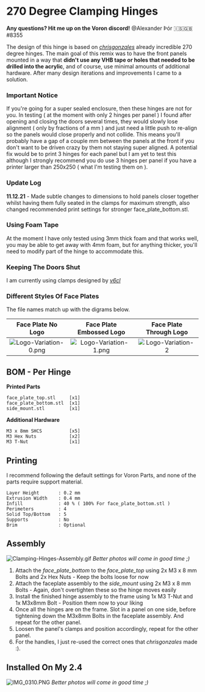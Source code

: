  # 270 Degree Clamping Hinges #
 **Any questions? Hit me up on the Voron discord!** @Alexander Þór 🇮🇸🇬🇧#8355

 The design of this hinge is based on [_chrisgonzales_](https://github.com/VoronDesign/VoronUsers/tree/master/printer_mods/chrisrgonzales/270_degree_hinge) already incredible 270 degree hinges. The main goal of this remix was to have the front panels mounted in a way that **didn't use any VHB tape or holes that needed to be drilled into the acrylic**, and of course, use minimal amounts of additional hardware. After many design iterations and improvements I came to a solution.

 ### Important Notice ###

 If you're going for a super sealed enclosure, then these hinges are not for you. In testing ( at the moment with only 2 hinges per panel ) I found after opening and closing the doors several times, they would slowly lose alignment ( only by fractions of a mm ) and just need a little push to re-align so the panels would close properly and not collide. This means you'll probably have a gap of a couple mm between the panels at the front if you don't want to be driven crazy by them not staying super aligned. A potential fix would be to print 3 hinges for each panel but I am yet to test this although I strongly recommend you do use 3 hinges per panel if you have a printer larger than 250x250 ( what I'm testing them on ).
 
### Update Log ###

**11.12.21** - Made subtle changes to dimensions to hold panels closer together whilst having them fully seated in the clamps for maximum strength, also changed recommended print settings for stronger face_plate_bottom.stl.

 ### Using Foam Tape ###

 At the moment I have only tested using 3mm thick foam and that works well, you may be able to get away with 4mm foam, but for anything thicker, you'll need to modify part of the hinge to accommodate this.
 
 ### Keeping The Doors Shut ###
 
 I am currently using clamps designed by [_v6cl_](https://github.com/v6cl/My-Voron2.4-Customs/tree/main/Panel_Locker)

 ### Different Styles Of Face Plates ###

 The file names match up with the digrams below.

 Face Plate No Logo               |  Face Plate Embossed Logo         | Face Plate Through Logo
 :-------------------------------:|:-------------------------------:|:-------------------------------:
 ![Logo-Variation-0.png](https://github.com/Alexander-T-Moss/VoronUsers/blob/master/printer_mods/AlexanderT-Moss/270-Clamping-Hinges/Images/Logo-Variation-0.png?raw=true)         |  ![Logo-Variation-1.png](https://github.com/Alexander-T-Moss/VoronUsers/blob/master/printer_mods/AlexanderT-Moss/270-Clamping-Hinges/Images/Logo-Variation-1.png?raw=true)  | ![Logo-Variation-2](https://github.com/Alexander-T-Moss/VoronUsers/blob/master/printer_mods/AlexanderT-Moss/270-Clamping-Hinges/Images/Logo-Variation-2.png?raw=true)

 ## BOM - Per Hinge ##
 **Printed Parts**
 ```
 face_plate_top.stl     [x1]
 face_plate_bottom.stl  [x1]
 side_mount.stl         [x1]
 ```
 **Additional Hardware**
 ```
 M3 x 8mm SHCS          [x5]
 M3 Hex Nuts            [x2]
 M3 T-Nut               [x1]
 ```
 ## Printing ##

 I recommend following the default settings for Voron Parts, and none of the parts require support material.
 ```
 Layer Height       : 0.2 mm
 Extrusion Width    : 0.4 mm
 Infill             : 40 % ( 100% For face_plate_bottom.stl )
 Perimeters         : 4
 Solid Top/Bottom   : 5
 Supports           : No
 Brim               : Optional
 ```
 ## Assembly ##

 ![Clamping-Hinges-Assembly.gif](https://github.com/Alexander-T-Moss/VoronUsers/blob/master/printer_mods/AlexanderT-Moss/270-Clamping-Hinges/Images/270-Clamping-Hinges-Assembly.gif?raw=true)
 _Better photos will come in good time ;)_

 1. Attach the _face_plate_bottom_ to the _face_plate_top_ using 2x M3 x 8 mm Bolts and 2x Hex Nuts - Keep the bolts loose for now
 2. Attach the faceplate assembly to the _side_mount_ using 2x M3 x 8 mm Bolts - Again, don't overtighten these so the hinge moves easily
 3. Install the finished hinge assembly to the frame using 1x M3 T-Nut and 1x M3x8mm Bolt - Position them now to your liking
 4. Once all the hinges are on the frame. Slot in a panel on one side, before tightening down the M3x8mm Bolts in the faceplate assembly. And repeat for the other panel.
 5. Loosen the panel's clamps and position accordingly, repeat for the other panel.
 6. For the handles, I just re-used the correct ones that _chrisgonzales_ made :). 

 ## Installed On My 2.4 ##

 ![IMG_0310.PNG](https://github.com/Alexander-T-Moss/VoronUsers/blob/master/printer_mods/AlexanderT-Moss/270-Clamping-Hinges/Images/IMG_0310.png?raw=true)
 _Better photos will come in good time ;)_
